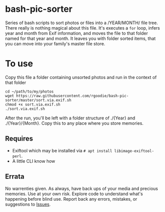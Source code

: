 # bash-pic-sorter
Series of bash scripts to sort photos or files into a /YEAR/MONTH/ file tree. There really is nothing magical about this file. It's executes a `for` loop, infers year and month from Exif information, and moves the file to that folder named for that year and month. It leaves you with folder sorted items, that you can move into your family's master file store. 

# To use
Copy this file a folder containing unsorted photos and run in the context of that folder
```
cd ~/path/to/my/photos
wget https://raw.githubusercontent.com/rgoodie/bash-pic-sorter/master/sort.via.exif.sh
chmod +x sort.via.exif.sh
./sort.via.exif.sh
```

After the run, you'll be left with a folder structure of ./{Year} and ./{Year}/{Month}. Copy this to any place where you store memories. 

Requires
-
- Exiftool which may be installed via `# apt install libimage-exiftool-perl`.
- A little CLI know how


Errata
-
No warrenties given. As always, have back ups of your media and precious memories. Use at your own risk. Explore code to understand what's happening before blind use. Report back any errors, mistakes, or suggestions to [Issues](https://github.com/rgoodie/bash-pic-sorter/issues). 

